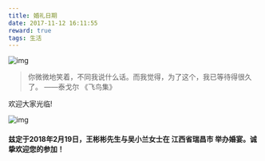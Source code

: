 ```yaml
---
title: 婚礼日期
date: 2017-11-12 16:11:55
reward: true
tags: 生活
---
```


![img](handbyhand.jpg)
> 你微微地笑着，不同我说什么话。而我觉得，为了这个，我已等待得很久了。   ——泰戈尔 《飞鸟集》

欢迎大家光临!

<!-- more -->
![img](wedding_1280.jpg)

#### 兹定于2018年2月19日，王彬彬先生与吴小兰女士在 江西省瑞昌市 举办婚宴。诚挚欢迎您的参加！
